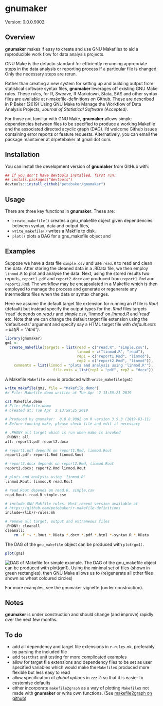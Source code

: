
<!-- README.md is generated from README.Rmd. Please edit that file -->

# gnumaker

Version: 0.0.0.9002

## Overview

**gnumaker** makes if easy to create and use GNU Makefiles to aid a
reproducible work flow for data analysis projects.

GNU Make is the defacto standard for efficiently rerunning appropriate
steps in the data analysis or reporting process if a particular file is
changed. Only the necessary steps are rerun.

Rather than creating a new system for setting up and building output
from statistical software syntax files, **gnumaker** leverages off
existing GNU Make rules. These rules, for R, Sweave, R Markdown, Stata,
SAS and other syntax files are available at [r-makefile-definitions on
Github](https://github.com/petebaker/r-makefile-definitions). These are
described in P Baker (2019) Using GNU Make to Manage the Workflow of
Data Analysis Projects, *Journal of Statistical Software (Accepted)*.

For those not familiar with GNU Make, **gnumaker** allows simple
dependencies between files to be specified to produce a working Makefile
and the associated directed acyclic graph (DAG). I’d welcome Github
issues containing error reports or feature requests. Alternatively, you
can email the package maintainer at drpetebaker at gmail dot com.

## Installation

<!--
Install the latest CRAN version of **gnumaker** with:


```r
##install.packages("gnumaker")
```
-->

You can install the development version of **gnumaker** from GitHub
with:

``` r
## if you don't have devtools installed, first run:
## install.packages("devtools")
devtools::install_github("petebaker/gnumaker")
```

## Usage

There are three key functions in **gnumaker**. These are:

  - `create_makefile()` creates a gnu\_makefile object given
    dependencies between syntax, data and output files,
  - `write_makefile()` writes a Makfile to disk.
  - `plot()` plots a DAG for a gnu\_makefile object and

## Examples

Suppose we have a data file `simple.csv` and use `read.R` to read and
clean the data. After storing the cleaned data in a .RData file, we then
employ `linmod.R` to plot and analyse the data. Next, using the stored
results two reports, `report1.pdf` and `report2.docx` are produced from
`report1.Rmd` and `report2.Rmd`. The workflow may be encapsulated in a
Makefile which is then employed to manage the process and generate or
regenerate any intermediate files when the data or syntax changes.

Here we assume the default target file extension for running an *R* file
is *Rout* (default) but instead specify the output types for the *.Rmd*
files targets ‘read’ depends on *read.r* and *simple.csv*, ‘linmod’ on
*linmod.R* and ‘read’ etc. Note that we can change the default target
file extension using the ‘default.exts’ argument and specify say a HTML
target file with *default.exts = list(R = “html”)*.

``` r
library(gnumaker)
gm1 <-
  create_makefile(targets = list(read = c("read.R", "simple.csv"),
                                 linmod = c("linmod.R", "read"),
                                 rep1 = c("report1.Rmd", "linmod"),
                                 rep2 = c("report2.Rmd", "linmod")),
    comments = list(linmod = "plots and analysis using 'linmod.R'"),
                      file.exts = list(rep1 = "pdf", rep2 = "docx"))
```

A Makefile `Makefile.demo` is produced with `write_makefile(gm1)`

``` r
write_makefile(gm1, file = "Makefile.demo")
#> File: Makefile.demo written at Tue Apr  2 13:58:25 2019
```

``` bash
cat Makefile.demo
# File: Makefile.demo
# Created at: Tue Apr  2 13:58:25 2019

# Produced by gnumaker:  0.0.0.9002 on R version 3.5.3 (2019-03-11)
# Before running make, please check file and edit if necessary

# .PHONY all target which is run when make is invoked
.PHONY: all
all: report1.pdf report2.docx

# report1.pdf depends on report1.Rmd, linmod.Rout
report1.pdf: report1.Rmd linmod.Rout

# report2.docx depends on report2.Rmd, linmod.Rout
report2.docx: report2.Rmd linmod.Rout

# plots and analysis using 'linmod.R'
linmod.Rout: linmod.R read.Rout

# read.Rout depends on read.R, simple.csv
read.Rout: read.R simple.csv

# include GNU Makfile rules. Most recent version available at
# https://github.com/petebaker/r-makefile-definitions
include~/lib/r-rules.mk

# remove all target, output and extraneous files
.PHONY: cleanall
cleanall:
    rm -f *~ *.Rout *.RData *.docx *.pdf *.html *-syntax.R *.RData
```

The DAG of the `gnu_makefile` object can be produced with `plot(gm1)`.

``` r
plot(gm1)
```

![DAG of Makefile for simple example. The DAG of the `gnu_makefile`
object can be produced with `plot(gm1)`. Using the minimal set of files
(shown in green rectangles), then GNU Make allows us to (re)generate all
other files shown as wheat coloured circles)](images/simple-dag-1.png)

For more examples, see the gnumaker vignette (under construction).

## Notes

**gnumaker** is under construction and should change (and improve)
rapidly over the next few months.

## To do

  - add all dependency and target file extensions in `r-rules.mk`,
    preferably by parsing the included file
  - add `testthat` unit testing for more complicated examples
  - allow for target file extensions and dependency files to be set as
    user specified variables which would make the `Makefile`s produced
    more flexible but less easy to read
  - allow specification of *global options* in `zzz.R` so that it is
    easier to customise defaults
  - either incorporate `makefile2graph` as a way of plotting `Makefile`s
    not made with **gnumaker** or write own functions. (See
    [makefile2graph on
    github](https://github.com/lindenb/makefile2graph "makefile2graph on github"))
